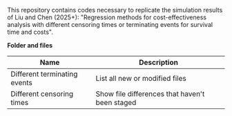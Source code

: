 This repository contains codes necessary to replicate the simulation results of Liu and Chen (2025+): "Regression methods for cost-effectiveness analysis with different censoring times or terminating events for survival time and costs".

**Folder and files**

| Name | Description |
| --- | --- |
| Different terminating events | List all new or modified files |
| Different censoring times | Show file differences that haven't been staged |
